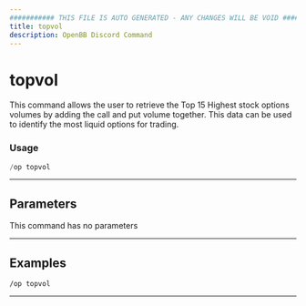 ```yaml
---
########### THIS FILE IS AUTO GENERATED - ANY CHANGES WILL BE VOID ###########
title: topvol
description: OpenBB Discord Command
---
```


# topvol

This command allows the user to retrieve the Top 15 Highest stock options volumes by adding the call and put volume together. This data can be used to identify the most liquid options for trading.

### Usage

```python wordwrap
/op topvol
```

---

## Parameters

This command has no parameters



---

## Examples

```
/op topvol
```

---
